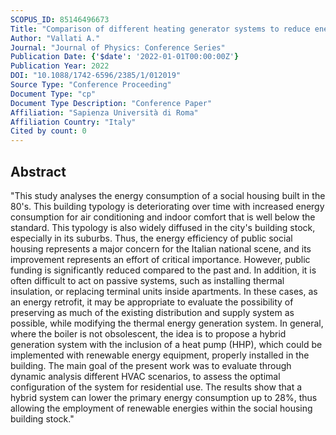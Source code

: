 ```yaml
---
SCOPUS_ID: 85146496673
Title: "Comparison of different heating generator systems to reduce energy consumption in social housing in a Mediterranean climate."
Author: "Vallati A."
Journal: "Journal of Physics: Conference Series"
Publication Date: {'$date': '2022-01-01T00:00:00Z'}
Publication Year: 2022
DOI: "10.1088/1742-6596/2385/1/012019"
Source Type: "Conference Proceeding"
Document Type: "cp"
Document Type Description: "Conference Paper"
Affiliation: "Sapienza Università di Roma"
Affiliation Country: "Italy"
Cited by count: 0
---
```


## Abstract
"This study analyses the energy consumption of a social housing built in the 80's. This building typology is deteriorating over time with increased energy consumption for air conditioning and indoor comfort that is well below the standard. This typology is also widely diffused in the city's building stock, especially in its suburbs. Thus, the energy efficiency of public social housing represents a major concern for the Italian national scene, and its improvement represents an effort of critical importance. However, public funding is significantly reduced compared to the past and. In addition, it is often difficult to act on passive systems, such as installing thermal insulation, or replacing terminal units inside apartments. In these cases, as an energy retrofit, it may be appropriate to evaluate the possibility of preserving as much of the existing distribution and supply system as possible, while modifying the thermal energy generation system. In general, where the boiler is not obsolescent, the idea is to propose a hybrid generation system with the inclusion of a heat pump (HHP), which could be implemented with renewable energy equipment, properly installed in the building. The main goal of the present work was to evaluate through dynamic analysis different HVAC scenarios, to assess the optimal configuration of the system for residential use. The results show that a hybrid system can lower the primary energy consumption up to 28%, thus allowing the employment of renewable energies within the social housing building stock."
